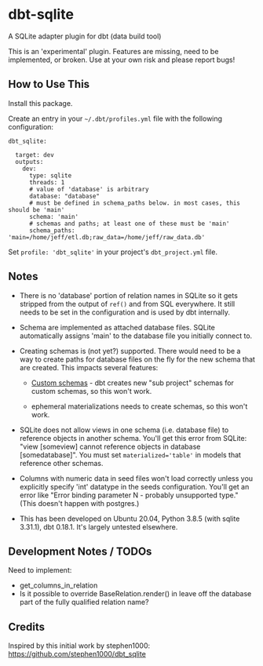 
# dbt-sqlite

A SQLite adapter plugin for dbt (data build tool)

This is an 'experimental' plugin. Features are missing, need to be
implemented, or broken. Use at your own risk and please report
bugs!

## How to Use This

Install this package.

Create an entry in your `~/.dbt/profiles.yml` file with the following configuration:

```
dbt_sqlite:

  target: dev
  outputs:
    dev:
      type: sqlite
      threads: 1
      # value of 'database' is arbitrary
      database: "database"
      # must be defined in schema_paths below. in most cases, this should be 'main'
      schema: 'main'
      # schemas and paths; at least one of these must be 'main'
      schema_paths: 'main=/home/jeff/etl.db;raw_data=/home/jeff/raw_data.db'
```

Set `profile: 'dbt_sqlite'` in your project's `dbt_project.yml` file.

## Notes

- There is no 'database' portion of relation names in SQLite so it gets
stripped from the output of `ref()` and from SQL everywhere. It still
needs to be set in the configuration and is used by dbt internally.

- Schema are implemented as attached database files. SQLite automatically
assigns 'main' to the database file you initially connect to.

- Creating schemas is (not yet?) supported. There would need to be a way
to create paths for database files on the fly for the new schema that are
created. This impacts several features:

  - [Custom schemas](https://docs.getdbt.com/docs/building-a-dbt-project/building-models/using-custom-schemas/) - 
dbt creates new "sub project" schemas for custom schemas, so this won't work.

  - ephemeral materializations needs to create schemas, so this won't work.

- SQLite does not allow views in one schema (i.e. database file) to reference
objects in another schema. You'll get this error from SQLite: "view [someview]
cannot reference objects in database [somedatabase]". You must set
`materialized='table'` in models that reference other schemas.

- Columns with numeric data in seed files won't load correctly unless you
explicitly specify 'int' datatype in the seeds configuration. You'll get an error
like "Error binding parameter N - probably unsupported type." (This doesn't
happen with postgres.)

- This has been developed on Ubuntu 20.04, Python 3.8.5 (with sqlite 3.31.1),
dbt 0.18.1. It's largely untested elsewhere.

## Development Notes / TODOs

Need to implement:
- get_columns_in_relation
- Is it possible to override BaseRelation.render() in leave off the database
part of the fully qualified relation name?

## Credits

Inspired by this initial work by stephen1000: https://github.com/stephen1000/dbt_sqlite

